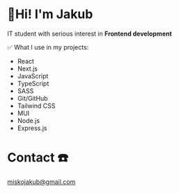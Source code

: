 # 👋Hi! I'm Jakub
IT student with serious interest in **Frontend development**

✅ What I use in my projects:
* React
* Next.js
* JavaScript
* TypeScript
* SASS
* Git/GitHub
* Tailwind CSS
* MUI
* Node.js
* Express.js

# Contact ☎️
miskojakub@gmail.com
